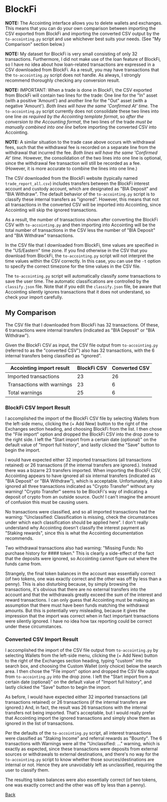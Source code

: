 # BlockFi #

**NOTE:** The Accointing interface allows you to delete wallets and exchanges.  This means that you can do your own
comparison between importing the CSV exported from BlockFi and importing the converted CSV output by the
`to-accointing.py` script and use whichever best suits your needs.  (See "My Comparison" section below.)

**NOTE:** My dataset for BlockFi is very small consisting of only 32 transactions.  Furthermore, I did not make use of
the loan feature of BlockFi, so I have no idea about how loan-related transactions are expressed in a CSV downloaded
from BlockFi.  As a result, you may have transactions that the `to-accointing.py` script does not handle. As always, I
strongly recommend thoroughly checking any conversion result.

**NOTE:** IMPORTANT:  When a trade is done in BlockFi, the CSV exported from BlockFi will contain two lines for the
trade:  One line for the "In" asset (with a positive 'Amount') and another line for the "Out" asset (with a negative
'Amount').  *Both lines will have the same 'Confirmed At' time.*  The `to-accointing.py` script currently does not
consolidate these two lines into one line *as required by the Accointing template format*, so *after the conversion to
the Accounting format*, the two lines of the trade *must be manually combined into one line* before importing the
converted CSV into Accointing.

**NOTE:** A similar situation to the trade case above occurs with withdrawal fees, such that the withdrawal fee is
recorded on a separate line from the withdrawal that incurred the fee.  *Both lines will have the same 'Confirmed At'
time.* However, the consolidation of the two lines into one line is optional, since the withdrawal fee transaction will
still be recorded as a fee.  (However, it is more accurate to combine the lines into one line.)

The CSV downloaded from the BlockFi website (typically named `trade_report_all.csv`) includes transfers between the
BlockFi interest account and custody account, which are designated as "BIA Deposit" and "BIA Withdraw".  The default
behavior of the `to-accointing.py` script is to classify these internal transfers as "ignored".  However, this means
that not all transactions in the converted CSV will be imported into Accointing, since Accointing will skip the ignored
transactions.

As a result, the number of transactions shown after converting the BlockFi CSV with `to-accointing.py` and then
importing into Accointing will be the total number of transactions in the CSV less the number of "BIA Deposit" and "BIA
Withdraw" transactions.

In the CSV file that I downloaded from BlockFi, time values are specified in the "US/Eastern" time zone.  If you find
otherwise in the CSV that you download from BlockFi, the `to-accointing.py` script will not interpret the time values
within the CSV correctly.  In this case, you can use the `-t` option to specify the correct timezone for the time values
in the CSV file.

The `to-accointing.py` script will automatically classify *some* transactions to save the user time.  The automatic
classifications are controlled by the `classify.json` file.  Note that if you edit the `classify.json` file, be aware
that Accointing silently ignores transactions that it does not understand, so check your import carefully.


## My Comparison ##

The CSV file that I downloaded from BlockFi has 32 transactions.  Of these, 6 transactions were internal transfers
(indicated as "BIA Deposit" or "BIA Withdraw").

Given the BlockFi CSV as input, the CSV file output from `to-accointing.py` (referred to as the "converted CSV") also
has 32 transactions, with the 6 internal transfers being classified as "ignored".


| Accointing import result   | BlockFi CSV | Converted CSV |
| -------------------------- | ----------- | ------------- |
| Imported transactions      |      23     |        26     |
| Transactions with warnings |      23     |         6     |
| Total warnings             |      25     |         6     |


### BlockFi CSV Import Result ###

I accomplished the import of the BlockFi CSV file by selecting Wallets from the left-side menu, clicking the (+ Add New)
button to the right of the Exchanges section heading, and choosing BlockFi from the list.  I then chose the "File
import" option and dropped the BlockFi CSV into the drop zone to the right side. I left the "Start import from a certain
date (optional)" on the default value of "Import full history", and lastly clicked the "Save" button to begin the
import.

I would have expected either 32 imported transactions (all transactions retained) or 26 transactions (if the internal
transfers are ignored.).  Instead there was a bizarre 23 transfers imported.  When importing the BlockFi CSV, Accointing
appears to have ignored all six internal transfers (indicated as "BIA Deposit" or "BIA Withdraw"), which is acceptable.
Unfortunately, it also ignored all three transactions indicated as "Crypto Transfer" without any warning! "Crypto
Transfer" seems to be BlockFi's way of indicating a deposit of crypto from an outside source.  Ouch!  I can't imagine
the amount of confusion this must be causing users.

No transactions were classified, and so all imported transactions had the warning: "Unclassified: Classification is
missing, check the circumstances under which each classification should be applied here".  I don't really understand why
Accointing doesn't classify the interest payment as "Staking rewards", since this is what the Accointing documentation
recommends.

Two withdrawal transactions also had warning:  "Missing Funds:  No purchase history for #### token."  This is clearly a
side-effect of the fact that the deposits were ignored, so Accointing cannot figure out where the funds came from.

Strangely, the final token balances in the account was essentially correct (of two tokens, one was exactly correct and
the other was off by less than a penny).  This is also disturbing because, by simply browsing the transactions, it's
obvious that there are no external transfers into the account and that the withdrawals greatly exceed the sum of the
interest and reward transactions.  I can only guess that Accointing must be making an assumption that there must have
been funds matching the withdrawal amounts.  But this is potentially very misleading, because it gives the impression
that the import was correct when in fact important transactions were silently ignored.  I have no idea how tax reporting
could be correct under these circumstances.

### Converted CSV Import Result ###

I accomplished the import of the CSV file output from `to-accointing.py` by selecting Wallets from the left-side menu,
clicking the (+ Add New) button to the right of the Exchanges section heading, typing "custom" into the search box, and
choosing the Custom Wallet (only choice) below the search area.  I then chose the "File import" option and dropped the
CSV file output from `to-accointing.py` into the drop zone. I left the "Start import from a certain date (optional)" on
the default value of "Import full history", and lastly clicked the "Save" button to begin the import.

As before, I would have expected either 32 imported transactions (all transactions retained) or 26 transactions (if the
internal transfers are ignored.)  And, in fact, the result was 26 transactions with the internal transfers not being
imported.  That's acceptable, but I would really prefer that Accointing import the ignored transactions and simply show
them  as ignored in the list of transactions.

Per the defaults of the `to-accointing.py` script, all interest transactions were classified as "Staking Income" and
referral rewards as "Bounty".  The 6 transactions with Warnings were all the "Unclassified: ..." warning, which is
exactly as expected, since these transactions were deposits from external sources or withdrawals to external
destinations, and there's no way for the `to-accointing.py` script to know whether those sources/destinations are
internal or not.  Hence they are unavoidably left as unclassified, requiring the user to classify them.

The resulting token balances were also essentially correct (of two tokens, one was exactly correct and the other was off
by less than a penny).


[Back](TO-ACCOINTING.md)
